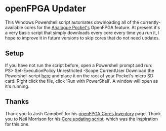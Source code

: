 # openFPGA Updater

This Windows Powershell script automates downloading all of the currently-available cores for the [Analogue Pocket's](https://www.analogue.co/pocket) OpenFPGA feature.  At present it's a very basic script that simply downloads every core every time you run it, I hope to improve it in future versions to skip cores that do not need updates.

## Setup
If you have not run the script before, open a Powershell prompt and run:
    PS> Set-ExecutionPolicy Unrestricted -Scope CurrentUser
Download the Powershell script [here](https://raw.githubusercontent.com/KeenIIDX/openFPGAUpdater/main/openFpgaUpdater.ps1) and place it on the root of your Pocket's micro SD card.  Right click the file, click 'Run with PowerShell'.  A window will open as it's running.

## Thanks
Thank you to Josh Campbell for his [openFPGA Cores Inventory](https://joshcampbell191.github.io/openfpga-cores-inventory/analogue-pocket) page.
Thank you to Neil Morrison for his [Core updating script](https://gist.github.com/neil-morrison44/34fbb18de90cd9a32ca5bdafb2a812b8), which was the inspiration for this one.
